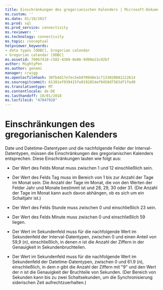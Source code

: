 ```yaml
---
title: Einschränkungen des gregorianischen Kalenders | Microsoft-Dokumentation
ms.custom: ''
ms.date: 01/19/2017
ms.prod: sql
ms.prod_service: connectivity
ms.reviewer: ''
ms.technology: connectivity
ms.topic: conceptual
helpviewer_keywords:
- data types [ODBC], Gregorian calendar
- Gregorian calendar [ODBC]
ms.assetid: 70667410-c582-4369-8e06-9d98e21cd2bf
author: MightyPen
ms.author: genemi
manager: craigg
ms.openlocfilehash: 30fbdd17e7ec5eb970948e1c7133020081222614
ms.sourcegitcommit: 61381ef939415fe019285def9450d7583df1fed0
ms.translationtype: MT
ms.contentlocale: de-DE
ms.lasthandoff: 10/01/2018
ms.locfileid: "47847928"
---
```

# <a name="constraints-of-the-gregorian-calendar"></a>Einschränkungen des gregorianischen Kalenders
Date und Datetime-Datentypen und die nachfolgende Felder der Interval-Datentypen, müssen die Einschränkungen des gregorianischen Kalenders entsprechen. Diese Einschränkungen lauten wie folgt aus:  
  
-   Der Wert des Felds Monat muss zwischen 1 und 12 einschließlich sein.  
  
-   Der Wert des Felds Tag muss im Bereich von 1 bis zur Anzahl der Tage im Monat sein. Die Anzahl der Tage im Monat, die von den Werten der Felder Jahr und Monate bestimmt ist und 28, 29, 30 oder 31. (Die Anzahl der Tage im Monat kann auch davon abhängen, ob es sich um ein Schaltjahr ist.)  
  
-   Der Wert des Felds Stunde muss zwischen 0 und einschließlich 23 sein.  
  
-   Der Wert des Felds Minute muss zwischen 0 und einschließlich 59 liegen.  
  
-   Der Wert im Sekundenfeld muss für die nachfolgende Wert im Sekundenfeld der Interval-Datentypen, zwischen 0 und einen Anteil von 59,9 (*n*), einschließlich, in denen *n* ist die Anzahl der Ziffern in der Genauigkeit in Sekundenbruchteilen.  
  
-   Der Wert im Sekundenfeld muss für die nachfolgende Wert im Sekundenfeld der Datetime-Datentypen, zwischen 0 und 61.9 (*n*), einschließlich, in dem *n* gibt die Anzahl der Ziffern mit "9" und den Wert der *n*  ist die Genauigkeit der Bruchteile von Sekunden. (Der Bereich von Sekunden kann bis zu zwei Schaltsekunden, um die Synchronisierung siderischen Zeit aufrechtzuerhalten.)
